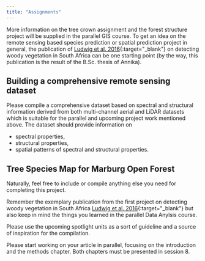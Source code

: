 ```yaml
---
title: "Assignments"
---
```



More information on the tree crown assignment and the forest structure project will be supplied in the parallel GIS course. To get an idea on the remote sensing based species prediction or spatial prediction project in general, the publication of [Ludwig et al. 2016](https://www.sciencedirect.com/science/article/pii/S0303243416300265){:target="_blank"} on detecting woody vegetation in South Africa can be one starting point (by the way, this publication is the result of the B.Sc. thesis of Annika).

## Building a comprehensive remote sensing dataset
Please compile a comprehensive dataset based on spectral and structural information derived from both multi-channel aerial and LiDAR datasets which is suitable for the parallel and upcoming project work mentioned above. The dataset should provide information on
* spectral properties,
* structural properties,
* spatial patterns of spectral and structural properties.

## Tree Species Map for Marburg Open Forest

Naturally, feel free to include or compile anything else you need for completing this project.

Remember the exemplary publication from the first project on detecting woody vegetation in South Africa [Ludwig et al. 2016](https://www.sciencedirect.com/science/article/pii/S0303243416300265){:target="_blank"} but also keep in mind the things you learned in the parallel Data Anylsis course.

Please use the upcoming spotlight units as a sort of guideline and a source of inspiration for the compilation.

Please start working on your article in parallel, focusing on the introduction and the methods chapter. Both chapters must be presented in session 8.


